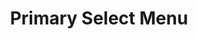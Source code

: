 ---
title: Primary Select Menu
category: Application
paid: true
isActive: false
ltr: {"react":{"jsxCss":[{"label":"App.jsx","code":"import { useEffect, useRef, useState } from \"react\"\n\nexport default () => {\n\n    const menuItems = [\n        \"Software engineer\", \"Project manager\", \"IT manager\",\n        \"UI / UX designer\", \"Full-stack engineer\", \"Front-end enginner\",\n        \"Marketing manager\", \"embded system enginner\"\n    ]\n\n    const [selectedItem, setSelectedItem] = useState({\n        item: menuItems[0],\n        idx: 0\n    })\n    const [state, setState] = useState(false)\n    const selectMenuRef = useRef()\n\n    useEffect(() => {\n        \n        const handleSelectMenu = (e) => {\n            if (!selectMenuRef.current.contains(e.target)) {\n                setState(false)\n            }\n        }\n\n        document.addEventListener('click', handleSelectMenu)\n\n    }, [])\n\n    return (\n        <div className=\"select-menu-primary\">\n            <button ref={selectMenuRef} className=\"select-menu-btn\" \n                aria-haspopup=\"true\" \n                aria-expanded=\"true\"\n                onClick={() => setState(!state)}\n            >\n                { selectedItem.item }\n                <svg xmlns=\"http://www.w3.org/2000/svg\" fill=\"none\" viewBox=\"0 0 24 24\" stroke=\"currentColor\">\n                    <path strokeLinecap=\"round\" strokeLinejoin=\"round\" strokeWidth={2} d=\"M8 9l4-4 4 4m0 6l-4 4-4-4\" />\n                </svg>\n            </button>\n            \n            {\n                state ? (\n                    <div className=\"items-container\">\n                        <ul className=\"items-list\" role=\"listbox\">\n                            {\n                                menuItems.map((el, idx) => (\n                                    <li\n                                        key={idx}\n                                        onClick={() => setSelectedItem({\n                                            item: el,\n                                            idx\n                                        })}\n                                        role=\"option\"\n                                        className={`${selectedItem.idx == idx ? 'active' : ''} item`}\n                                    >\n                                        { el }\n                                        {\n                                            selectedItem.idx == idx ? (\n                                                <svg xmlns=\"http://www.w3.org/2000/svg\" viewBox=\"0 0 20 20\" fill=\"currentColor\">\n                                                    <path fillRule=\"evenodd\" d=\"M16.707 5.293a1 1 0 010 1.414l-8 8a1 1 0 01-1.414 0l-4-4a1 1 0 011.414-1.414L8 12.586l7.293-7.293a1 1 0 011.414 0z\" clipRule=\"evenodd\" />\n                                                </svg>\n                                            ) : ''\n                                        }\n                                    </li>\n                                ))\n                            }\n                        </ul>\n                    </div>\n                ) : ''\n            }\n        </div>\n    )\n}"},{"label":"style.css","code":".select-menu-primary {\n  position: relative;\n  max-width: 20rem;\n  padding-left: 1rem;\n  padding-right: 1rem;\n  margin: 3rem auto 0px auto;\n  font-size: 15px;\n}\n.select-menu-primary .select-menu-btn {\n  display: flex;\n  align-items: center;\n  justify-content: space-between;\n  width: 100%;\n  padding: 0.5rem 0.75rem 0.5rem 0.75rem;\n  color: #6b7280;\n  background-color: #FFF;\n  border: solid 1px #e5e7eb;\n  border-radius: 0.375rem;\n  box-shadow: 0 1px 2px 0 #0000000d;\n  cursor: default;\n  outline: none;\n}\n.select-menu-primary .select-menu-btn:focus {\n  border-color: #4f46e5;\n}\n.select-menu-primary .select-menu-btn svg {\n  width: 1.5rem;\n  height: 1.5rem;\n  color: #9ca3af;\n}\n.select-menu-primary .items-container {\n  position: relative;\n  width: 100%;\n}\n.select-menu-primary .items-container .items-list {\n  position: absolute;\n  width: 100%;\n  margin-top: 0.75rem;\n  overflow-y: auto;\n  background-color: #FFF;\n  border: solid 1px #e5e7eb;\n  border-radius: 0.375rem;\n  box-shadow: 0 1px 2px 0 #0000000d;\n  max-height: 16rem;\n}\n.select-menu-primary .items-container .items-list .item {\n  display: flex;\n  align-items: center;\n  justify-content: space-between;\n  padding: 0.5rem 0.75rem 0.5rem 0.75rem;\n  cursor: default;\n  transition-duration: 150ms;\n  color: #6b7280;\n}\n.select-menu-primary .items-container .items-list .item:hover {\n  color: #4f46e5;\n  background-color: #eef2ff;\n}\n.select-menu-primary .items-container .items-list .item svg {\n  width: 1.25rem;\n  height: 1.25rem;\n  color: #4f46e5;\n}\n.select-menu-primary .items-container .items-list .active {\n  color: #4f46e5;\n  background-color: #eef2ff;\n}"}],"jsxTail":[{"label":"App.jsx","code":"import { useEffect, useRef, useState } from \"react\"\n\nexport default () => {\n\n    const menuItems = [\n        \"Software engineer\", \"Project manager\", \"IT manager\",\n        \"UI / UX designer\", \"Full-stack engineer\", \"Front-end enginner\",\n        \"Marketing manager\", \"embded system enginner\"\n    ]\n\n    const [selectedItem, setSelectedItem] = useState({\n        item: menuItems[0],\n        idx: 0\n    })\n    const [state, setState] = useState(false)\n    const selectMenuRef = useRef()\n\n    useEffect(() => {\n        \n        const handleSelectMenu = (e) => {\n            if (!selectMenuRef.current.contains(e.target)) {\n                setState(false)\n            }\n        }\n\n        document.addEventListener('click', handleSelectMenu)\n\n    }, [])\n\n    return (\n        <div className=\"relative max-w-xs px-4 mx-auto mt-12 text-[15px]\">\n            <button ref={selectMenuRef} className=\"flex items-center justify-between w-full px-3 py-2 text-gray-500 bg-white border rounded-md shadow-sm cursor-default outline-none focus:border-indigo-600\" \n                aria-haspopup=\"true\" \n                aria-expanded=\"true\"\n                onClick={() => setState(!state)}\n            >\n                { selectedItem.item }\n                <svg xmlns=\"http://www.w3.org/2000/svg\" className=\"w-6 h-6 text-gray-400\" fill=\"none\" viewBox=\"0 0 24 24\" stroke=\"currentColor\">\n                    <path strokeLinecap=\"round\" strokeLinejoin=\"round\" strokeWidth={2} d=\"M8 9l4-4 4 4m0 6l-4 4-4-4\" />\n                </svg>\n            </button>\n            \n            {\n                state ? (\n                    <div className=\"relative w-full\">\n                        <ul className=\"absolute w-full mt-3 overflow-y-auto bg-white border rounded-md shadow-sm max-h-64\" role=\"listbox\">\n                            {\n                                menuItems.map((el, idx) => (\n                                    <li\n                                        key={idx}\n                                        onClick={() => setSelectedItem({\n                                            item: el,\n                                            idx\n                                        })}\n                                        role=\"option\"\n                                        className={`${selectedItem.idx == idx ? 'text-indigo-600 bg-indigo-50' : ''} flex items-center justify-between px-3 cursor-default py-2 duration-150 text-gray-500 hover:text-indigo-600 hover:bg-indigo-50`}\n                                    >\n                                        { el }\n                                        {\n                                            selectedItem.idx == idx ? (\n                                                <svg xmlns=\"http://www.w3.org/2000/svg\" className=\"w-5 h-5 text-indigo-600\" viewBox=\"0 0 20 20\" fill=\"currentColor\">\n                                                    <path fillRule=\"evenodd\" d=\"M16.707 5.293a1 1 0 010 1.414l-8 8a1 1 0 01-1.414 0l-4-4a1 1 0 011.414-1.414L8 12.586l7.293-7.293a1 1 0 011.414 0z\" clipRule=\"evenodd\" />\n                                                </svg>\n                                            ) : ''\n                                        }\n                                    </li>\n                                ))\n                            }\n                        </ul>\n                    </div>\n                ) : ''\n            }\n        </div>\n    )\n}"}]},"preview":"function App() {\n  const menuItems = [\"Software engineer\", \"Project manager\", \"IT manager\", \"UI / UX designer\", \"Full-stack engineer\", \"Front-end enginner\", \"Marketing manager\", \"embded system enginner\"];\n  const [selectedItem, setSelectedItem] = useState({\n    item: menuItems[0],\n    idx: 0\n  });\n  const [state, setState] = useState(false);\n  const selectMenuRef = useRef();\n  useEffect(() => {\n    const handleSelectMenu = e => {\n      if (!selectMenuRef.current.contains(e.target)) {\n        setState(false);\n      }\n\n      console.log();\n    };\n\n    document.addEventListener('click', handleSelectMenu);\n    document.querySelectorAll(\".iframes\").forEach(el => {\n      el.contentWindow.document.addEventListener('click', handleSelectMenu);\n    });\n  }, []);\n  return /*#__PURE__*/React.createElement(\"div\", {\n    className: \"relative max-w-xs px-4 mx-auto py-12 text-[15px]\"\n  }, /*#__PURE__*/React.createElement(\"button\", {\n    ref: selectMenuRef,\n    className: \"flex items-center justify-between w-full px-3 py-2 text-gray-500 bg-white border rounded-md shadow-sm cursor-default outline-none focus:border-indigo-600\",\n    \"aria-haspopup\": \"true\",\n    \"aria-expanded\": \"true\",\n    onClick: () => setState(!state)\n  }, selectedItem.item, /*#__PURE__*/React.createElement(\"svg\", {\n    xmlns: \"http://www.w3.org/2000/svg\",\n    className: \"w-6 h-6 text-gray-400\",\n    fill: \"none\",\n    viewBox: \"0 0 24 24\",\n    stroke: \"currentColor\"\n  }, /*#__PURE__*/React.createElement(\"path\", {\n    strokeLinecap: \"round\",\n    strokeLinejoin: \"round\",\n    strokeWidth: 2,\n    d: \"M8 9l4-4 4 4m0 6l-4 4-4-4\"\n  }))), state ? /*#__PURE__*/React.createElement(\"div\", {\n    className: \"relative w-full\"\n  }, /*#__PURE__*/React.createElement(\"ul\", {\n    className: \"w-full mt-3 overflow-y-auto bg-white border rounded-md shadow-sm max-h-64\",\n    role: \"listbox\"\n  }, menuItems.map((el, idx) => /*#__PURE__*/React.createElement(\"li\", {\n    key: idx,\n    onClick: () => setSelectedItem({\n      item: el,\n      idx\n    }),\n    role: \"option\",\n    className: `${selectedItem.idx == idx ? 'text-indigo-600 bg-indigo-50' : ''} flex items-center justify-between px-3 cursor-default py-2 duration-150 text-gray-500 hover:text-indigo-600 hover:bg-indigo-50`\n  }, el, selectedItem.idx == idx ? /*#__PURE__*/React.createElement(\"svg\", {\n    xmlns: \"http://www.w3.org/2000/svg\",\n    className: \"w-5 h-5 text-indigo-600\",\n    viewBox: \"0 0 20 20\",\n    fill: \"currentColor\"\n  }, /*#__PURE__*/React.createElement(\"path\", {\n    fillRule: \"evenodd\",\n    d: \"M16.707 5.293a1 1 0 010 1.414l-8 8a1 1 0 01-1.414 0l-4-4a1 1 0 011.414-1.414L8 12.586l7.293-7.293a1 1 0 011.414 0z\",\n    clipRule: \"evenodd\"\n  })) : '')))) : '');\n}","vue":{"vueTail":[],"vueCss":[]}}
rtl: {"vue":{"vueCss":[],"vueTail":[]},"react":{"jsxTail":[{"code":"import { useEffect, useRef, useState } from \"react\"\n\nexport default () => {\n\n    const menuItems = [\n        \"مهندس برمجيات\", \"مدير المشروع\", \"مدير تكنولوجيا المعلومات\",\n        \"مصمم UI / UX\", \"مهندس Full-stack\", \"مهندس Front-end\",\n        \"مدير تسويق\", \"مهندس نظام مضمن\"\n    ]\n\n    const [selectedItem, setSelectedItem] = useState({\n        item: menuItems[0],\n        idx: 0\n    })\n    const [state, setState] = useState(false)\n    const selectMenuRef = useRef()\n\n    useEffect(() => {\n        \n        const handleSelectMenu = (e) => {\n            if (!selectMenuRef.current.contains(e.target)) {\n                setState(false)\n            }\n            console.log();\n        }\n\n        document.addEventListener('click', handleSelectMenu)\n        document.querySelectorAll(\".iframes\")\n        .forEach(el => {\n            el.contentWindow.document.addEventListener('click', handleSelectMenu)\n        })\n    }, [])\n\n    return (\n        <div className=\"relative max-w-xs px-4 mx-auto py-12 text-[15px]\">\n            <button ref={selectMenuRef} className=\"flex items-center justify-between w-full px-3 py-2 text-gray-500 bg-white border rounded-md shadow-sm cursor-default outline-none focus:border-indigo-600\" \n                aria-haspopup=\"true\" \n                aria-expanded=\"true\"\n                onClick={() => setState(!state)}\n            >\n                { selectedItem.item }\n                <svg xmlns=\"http://www.w3.org/2000/svg\" className=\"w-6 h-6 text-gray-400\" fill=\"none\" viewBox=\"0 0 24 24\" stroke=\"currentColor\">\n                    <path strokeLinecap=\"round\" strokeLinejoin=\"round\" strokeWidth={2} d=\"M8 9l4-4 4 4m0 6l-4 4-4-4\" />\n                </svg>\n            </button>\n            \n            {\n                state ? (\n                    <div className=\"relative w-full\">\n                        <ul className=\"w-full mt-3 overflow-y-auto bg-white border rounded-md shadow-sm max-h-64\" role=\"listbox\">\n                            {\n                                menuItems.map((el, idx) => (\n                                    <li\n                                        key={idx}\n                                        onClick={() => setSelectedItem({\n                                            item: el,\n                                            idx\n                                        })}\n                                        role=\"option\"\n                                        className={`${selectedItem.idx == idx ? 'text-indigo-600 bg-indigo-50' : ''} flex items-center justify-between px-3 cursor-default py-2 duration-150 text-gray-500 hover:text-indigo-600 hover:bg-indigo-50`}\n                                    >\n                                        { el }\n                                        {\n                                            selectedItem.idx == idx ? (\n                                                <svg xmlns=\"http://www.w3.org/2000/svg\" className=\"w-5 h-5 text-indigo-600\" viewBox=\"0 0 20 20\" fill=\"currentColor\">\n                                                    <path fillRule=\"evenodd\" d=\"M16.707 5.293a1 1 0 010 1.414l-8 8a1 1 0 01-1.414 0l-4-4a1 1 0 011.414-1.414L8 12.586l7.293-7.293a1 1 0 011.414 0z\" clipRule=\"evenodd\" />\n                                                </svg>\n                                            ) : ''\n                                        }\n                                    </li>\n                                ))\n                            }\n                        </ul>\n                    </div>\n                ) : ''\n            }\n        </div>\n    )\n}","label":"App.jsx"}],"jsxCss":[{"label":"App.jsx","code":"import { useEffect, useRef, useState } from \"react\"\n\nexport default () => {\n\n    const menuItems = [\n        \"مهندس برمجيات\", \"مدير المشروع\", \"مدير تكنولوجيا المعلومات\",\n        \"مصمم UI / UX\", \"مهندس Full-stack\", \"مهندس Front-end\",\n        \"مدير تسويق\", \"مهندس نظام مضمن\"\n    ]\n\n    const [selectedItem, setSelectedItem] = useState({\n        item: menuItems[0],\n        idx: 0\n    })\n    const [state, setState] = useState(false)\n    const selectMenuRef = useRef()\n\n    useEffect(() => {\n        \n        const handleSelectMenu = (e) => {\n            if (!selectMenuRef.current.contains(e.target)) {\n                setState(false)\n            }\n        }\n\n        document.addEventListener('click', handleSelectMenu)\n\n    }, [])\n\n    return (\n        <div className=\"select-menu-primary\">\n            <button ref={selectMenuRef} className=\"select-menu-btn\" \n                aria-haspopup=\"true\" \n                aria-expanded=\"true\"\n                onClick={() => setState(!state)}\n            >\n                { selectedItem.item }\n                <svg xmlns=\"http://www.w3.org/2000/svg\" fill=\"none\" viewBox=\"0 0 24 24\" stroke=\"currentColor\">\n                    <path strokeLinecap=\"round\" strokeLinejoin=\"round\" strokeWidth={2} d=\"M8 9l4-4 4 4m0 6l-4 4-4-4\" />\n                </svg>\n            </button>\n            \n            {\n                state ? (\n                    <div className=\"items-container\">\n                        <ul className=\"items-list\" role=\"listbox\">\n                            {\n                                menuItems.map((el, idx) => (\n                                    <li\n                                        key={idx}\n                                        onClick={() => setSelectedItem({\n                                            item: el,\n                                            idx\n                                        })}\n                                        role=\"option\"\n                                        className={`${selectedItem.idx == idx ? 'active' : ''} item`}\n                                    >\n                                        { el }\n                                        {\n                                            selectedItem.idx == idx ? (\n                                                <svg xmlns=\"http://www.w3.org/2000/svg\" viewBox=\"0 0 20 20\" fill=\"currentColor\">\n                                                    <path fillRule=\"evenodd\" d=\"M16.707 5.293a1 1 0 010 1.414l-8 8a1 1 0 01-1.414 0l-4-4a1 1 0 011.414-1.414L8 12.586l7.293-7.293a1 1 0 011.414 0z\" clipRule=\"evenodd\" />\n                                                </svg>\n                                            ) : ''\n                                        }\n                                    </li>\n                                ))\n                            }\n                        </ul>\n                    </div>\n                ) : ''\n            }\n        </div>\n    )\n}"},{"code":".select-menu-primary {\n  position: relative;\n  max-width: 20rem;\n  padding-left: 1rem;\n  padding-right: 1rem;\n  margin: 3rem auto 0px auto;\n  font-size: 15px;\n}\n.select-menu-primary .select-menu-btn {\n  display: flex;\n  align-items: center;\n  justify-content: space-between;\n  width: 100%;\n  padding: 0.5rem 0.75rem 0.5rem 0.75rem;\n  color: #6b7280;\n  background-color: #FFF;\n  border: solid 1px #e5e7eb;\n  border-radius: 0.375rem;\n  box-shadow: 0 1px 2px 0 #0000000d;\n  cursor: default;\n  outline: none;\n}\n.select-menu-primary .select-menu-btn:focus {\n  border-color: #4f46e5;\n}\n.select-menu-primary .select-menu-btn svg {\n  width: 1.5rem;\n  height: 1.5rem;\n  color: #9ca3af;\n}\n.select-menu-primary .items-container {\n  position: relative;\n  width: 100%;\n}\n.select-menu-primary .items-container .items-list {\n  position: absolute;\n  width: 100%;\n  margin-top: 0.75rem;\n  overflow-y: auto;\n  background-color: #FFF;\n  border: solid 1px #e5e7eb;\n  border-radius: 0.375rem;\n  box-shadow: 0 1px 2px 0 #0000000d;\n  max-height: 16rem;\n}\n.select-menu-primary .items-container .items-list .item {\n  display: flex;\n  align-items: center;\n  justify-content: space-between;\n  padding: 0.5rem 0.75rem 0.5rem 0.75rem;\n  cursor: default;\n  transition-duration: 150ms;\n  color: #6b7280;\n}\n.select-menu-primary .items-container .items-list .item:hover {\n  color: #4f46e5;\n  background-color: #eef2ff;\n}\n.select-menu-primary .items-container .items-list .item svg {\n  width: 1.25rem;\n  height: 1.25rem;\n  color: #4f46e5;\n}\n.select-menu-primary .items-container .items-list .active {\n  color: #4f46e5;\n  background-color: #eef2ff;\n}","label":"style.css"}]},"preview":"function App() {\n  const menuItems = [\"مهندس برمجيات\", \"مدير المشروع\", \"مدير تكنولوجيا المعلومات\", \"مصمم UI / UX\", \"مهندس Full-stack\", \"مهندس Front-end\", \"مدير تسويق\", \"مهندس نظام مضمن\"];\n  const [selectedItem, setSelectedItem] = useState({\n    item: menuItems[0],\n    idx: 0\n  });\n  const [state, setState] = useState(false);\n  const selectMenuRef = useRef();\n  useEffect(() => {\n    const handleSelectMenu = e => {\n      if (!selectMenuRef.current.contains(e.target)) {\n        setState(false);\n      }\n\n      console.log();\n    };\n\n    document.addEventListener('click', handleSelectMenu);\n    document.querySelectorAll(\".iframes\").forEach(el => {\n      el.contentWindow.document.addEventListener('click', handleSelectMenu);\n    });\n  }, []);\n  return /*#__PURE__*/React.createElement(\"div\", {\n    className: \"relative max-w-xs px-4 mx-auto py-12 text-[15px]\"\n  }, /*#__PURE__*/React.createElement(\"button\", {\n    ref: selectMenuRef,\n    className: \"flex items-center justify-between w-full px-3 py-2 text-gray-500 bg-white border rounded-md shadow-sm cursor-default outline-none focus:border-indigo-600\",\n    \"aria-haspopup\": \"true\",\n    \"aria-expanded\": \"true\",\n    onClick: () => setState(!state)\n  }, selectedItem.item, /*#__PURE__*/React.createElement(\"svg\", {\n    xmlns: \"http://www.w3.org/2000/svg\",\n    className: \"w-6 h-6 text-gray-400\",\n    fill: \"none\",\n    viewBox: \"0 0 24 24\",\n    stroke: \"currentColor\"\n  }, /*#__PURE__*/React.createElement(\"path\", {\n    strokeLinecap: \"round\",\n    strokeLinejoin: \"round\",\n    strokeWidth: 2,\n    d: \"M8 9l4-4 4 4m0 6l-4 4-4-4\"\n  }))), state ? /*#__PURE__*/React.createElement(\"div\", {\n    className: \"relative w-full\"\n  }, /*#__PURE__*/React.createElement(\"ul\", {\n    className: \"w-full mt-3 overflow-y-auto bg-white border rounded-md shadow-sm max-h-64\",\n    role: \"listbox\"\n  }, menuItems.map((el, idx) => /*#__PURE__*/React.createElement(\"li\", {\n    key: idx,\n    onClick: () => setSelectedItem({\n      item: el,\n      idx\n    }),\n    role: \"option\",\n    className: `${selectedItem.idx == idx ? 'text-indigo-600 bg-indigo-50' : ''} flex items-center justify-between px-3 cursor-default py-2 duration-150 text-gray-500 hover:text-indigo-600 hover:bg-indigo-50`\n  }, el, selectedItem.idx == idx ? /*#__PURE__*/React.createElement(\"svg\", {\n    xmlns: \"http://www.w3.org/2000/svg\",\n    className: \"w-5 h-5 text-indigo-600\",\n    viewBox: \"0 0 20 20\",\n    fill: \"currentColor\"\n  }, /*#__PURE__*/React.createElement(\"path\", {\n    fillRule: \"evenodd\",\n    d: \"M16.707 5.293a1 1 0 010 1.414l-8 8a1 1 0 01-1.414 0l-4-4a1 1 0 011.414-1.414L8 12.586l7.293-7.293a1 1 0 011.414 0z\",\n    clipRule: \"evenodd\"\n  })) : '')))) : '');\n}"}
slug: /select-menus
id: f5a5e83c-185a-4a20-b75a-97760aa45255
created_at: 2
---